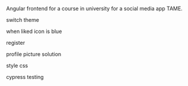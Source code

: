 Angular frontend for a course in university for a social media app TAME.

switch theme

when liked icon is blue

register

profile picture solution

style css

cypress testing
